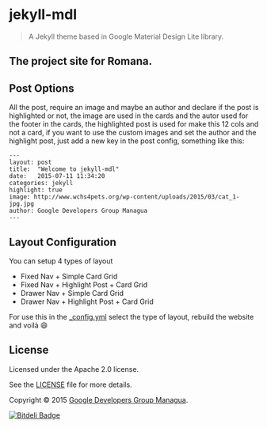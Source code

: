 # jekyll-mdl
> A Jekyll theme based in Google Material Design Lite library.

## The project site for Romana.

## Post Options

All the post, require an image and maybe an author and declare if the post is highlighted or not, the image are used in the cards and the autor used for the footer in the cards, the highlighted post is used for make this 12 cols and not a card, if you want to use the custom images and set the author and the highlight post, just add a new key in the post config, something like this:

    ---
    layout: post
    title:  "Welcome to jekyll-mdl"
    date:   2015-07-11 11:34:20
    categories: jekyll
    highlight: true
    image: http://www.wchs4pets.org/wp-content/uploads/2015/03/cat_1-jpg.jpg
    author: Google Developers Group Managua
    ---

## Layout Configuration
You can setup 4 types of layout

- Fixed Nav + Simple Card Grid
- Fixed Nav + Highlight Post + Card Grid
- Drawer Nav + Simple Card Grid
- Drawer Nav + Highlight Post + Card Grid

For use this in the [_config.yml](https://github.com/gdg-managua/jekyll-mdl/blob/master/_config.yml) select the type of layout, rebuild the website and voilà :smile:


## License
Licensed under the Apache 2.0 license.

See the [LICENSE](https://github.com/gdg-managua/jekyll-mdl/blob/master/LICENSE.md) file for more details.

Copyright © 2015 [Google Developers Group Managua](http://www.gdgmanagua.org).


[![Bitdeli Badge](https://d2weczhvl823v0.cloudfront.net/gdg-managua/jekyll-mdl/trend.png)](https://bitdeli.com/free "Bitdeli Badge")

